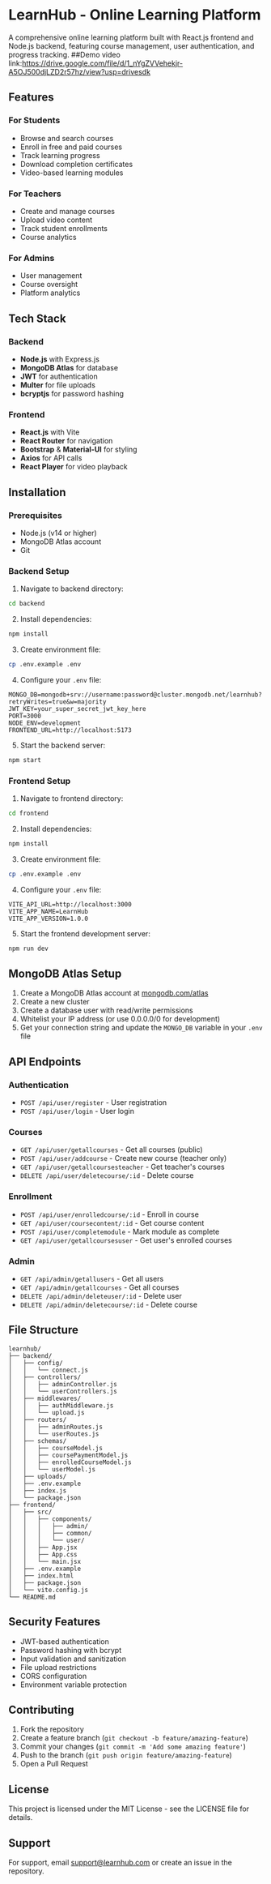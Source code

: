 # LearnHub - Online Learning Platform

A comprehensive online learning platform built with React.js frontend and Node.js backend, featuring course management, user authentication, and progress tracking.
##Demo video link:https://drive.google.com/file/d/1_nYgZVVehekjr-A5OJ500djLZD2r57hz/view?usp=drivesdk
## Features

### For Students
- Browse and search courses
- Enroll in free and paid courses
- Track learning progress
- Download completion certificates
- Video-based learning modules

### For Teachers
- Create and manage courses
- Upload video content
- Track student enrollments
- Course analytics

### For Admins
- User management
- Course oversight
- Platform analytics

## Tech Stack

### Backend
- **Node.js** with Express.js
- **MongoDB Atlas** for database
- **JWT** for authentication
- **Multer** for file uploads
- **bcryptjs** for password hashing

### Frontend
- **React.js** with Vite
- **React Router** for navigation
- **Bootstrap** & **Material-UI** for styling
- **Axios** for API calls
- **React Player** for video playback

## Installation

### Prerequisites
- Node.js (v14 or higher)
- MongoDB Atlas account
- Git

### Backend Setup

1. Navigate to backend directory:
```bash
cd backend
```

2. Install dependencies:
```bash
npm install
```

3. Create environment file:
```bash
cp .env.example .env
```

4. Configure your `.env` file:
```env
MONGO_DB=mongodb+srv://username:password@cluster.mongodb.net/learnhub?retryWrites=true&w=majority
JWT_KEY=your_super_secret_jwt_key_here
PORT=3000
NODE_ENV=development
FRONTEND_URL=http://localhost:5173
```

5. Start the backend server:
```bash
npm start
```

### Frontend Setup

1. Navigate to frontend directory:
```bash
cd frontend
```

2. Install dependencies:
```bash
npm install
```

3. Create environment file:
```bash
cp .env.example .env
```

4. Configure your `.env` file:
```env
VITE_API_URL=http://localhost:3000
VITE_APP_NAME=LearnHub
VITE_APP_VERSION=1.0.0
```

5. Start the frontend development server:
```bash
npm run dev
```

## MongoDB Atlas Setup

1. Create a MongoDB Atlas account at [mongodb.com/atlas](https://www.mongodb.com/atlas)
2. Create a new cluster
3. Create a database user with read/write permissions
4. Whitelist your IP address (or use 0.0.0.0/0 for development)
5. Get your connection string and update the `MONGO_DB` variable in your `.env` file

## API Endpoints

### Authentication
- `POST /api/user/register` - User registration
- `POST /api/user/login` - User login

### Courses
- `GET /api/user/getallcourses` - Get all courses (public)
- `POST /api/user/addcourse` - Create new course (teacher only)
- `GET /api/user/getallcoursesteacher` - Get teacher's courses
- `DELETE /api/user/deletecourse/:id` - Delete course

### Enrollment
- `POST /api/user/enrolledcourse/:id` - Enroll in course
- `GET /api/user/coursecontent/:id` - Get course content
- `POST /api/user/completemodule` - Mark module as complete
- `GET /api/user/getallcoursesuser` - Get user's enrolled courses

### Admin
- `GET /api/admin/getallusers` - Get all users
- `GET /api/admin/getallcourses` - Get all courses
- `DELETE /api/admin/deleteuser/:id` - Delete user
- `DELETE /api/admin/deletecourse/:id` - Delete course

## File Structure

```
learnhub/
├── backend/
│   ├── config/
│   │   └── connect.js
│   ├── controllers/
│   │   ├── adminController.js
│   │   └── userControllers.js
│   ├── middlewares/
│   │   ├── authMiddleware.js
│   │   └── upload.js
│   ├── routers/
│   │   ├── adminRoutes.js
│   │   └── userRoutes.js
│   ├── schemas/
│   │   ├── courseModel.js
│   │   ├── coursePaymentModel.js
│   │   ├── enrolledCourseModel.js
│   │   └── userModel.js
│   ├── uploads/
│   ├── .env.example
│   ├── index.js
│   └── package.json
├── frontend/
│   ├── src/
│   │   ├── components/
│   │   │   ├── admin/
│   │   │   ├── common/
│   │   │   └── user/
│   │   ├── App.jsx
│   │   ├── App.css
│   │   └── main.jsx
│   ├── .env.example
│   ├── index.html
│   ├── package.json
│   └── vite.config.js
└── README.md
```

## Security Features

- JWT-based authentication
- Password hashing with bcrypt
- Input validation and sanitization
- File upload restrictions
- CORS configuration
- Environment variable protection

## Contributing

1. Fork the repository
2. Create a feature branch (`git checkout -b feature/amazing-feature`)
3. Commit your changes (`git commit -m 'Add some amazing feature'`)
4. Push to the branch (`git push origin feature/amazing-feature`)
5. Open a Pull Request

## License

This project is licensed under the MIT License - see the LICENSE file for details.

## Support

For support, email support@learnhub.com or create an issue in the repository.
